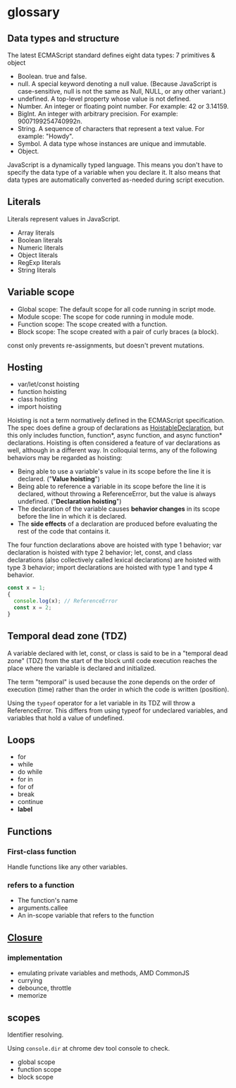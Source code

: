 # glossary

## Data types and structure

The latest ECMAScript standard defines eight data types: 7 primitives & object

- Boolean. true and false.
- null. A special keyword denoting a null value. (Because JavaScript is case-sensitive, null is not the same as Null, NULL, or any other variant.)
- undefined. A top-level property whose value is not defined.
- Number. An integer or floating point number. For example: 42 or 3.14159.
- BigInt. An integer with arbitrary precision. For example: 9007199254740992n.
- String. A sequence of characters that represent a text value. For example: "Howdy".
- Symbol. A data type whose instances are unique and immutable.
- Object.

JavaScript is a dynamically typed language. This means you don't have to specify the data type of a variable when you declare it. It also means that data types are automatically converted as-needed during script execution.

## Literals

Literals represent values in JavaScript.

- Array literals
- Boolean literals
- Numeric literals
- Object literals
- RegExp literals
- String literals

## Variable scope

- Global scope: The default scope for all code running in script mode.
- Module scope: The scope for code running in module mode.
- Function scope: The scope created with a function.
- Block scope: The scope created with a pair of curly braces (a block).

const only prevents re-assignments, but doesn't prevent mutations.

## Hosting

- var/let/const hoisting
- function hoisting
- class hoisting
- import hoisting

Hoisting is not a term normatively defined in the ECMAScript specification. The spec does define a group of declarations as [HoistableDeclaration](https://tc39.es/ecma262/multipage/ecmascript-language-statements-and-declarations.html#prod-HoistableDeclaration), but this only includes function, function*, async function, and async function* declarations. Hoisting is often considered a feature of var declarations as well, although in a different way. In colloquial terms, any of the following behaviors may be regarded as hoisting:

- Being able to use a variable's value in its scope before the line it is declared. ("**Value hoisting**")
- Being able to reference a variable in its scope before the line it is declared, without throwing a ReferenceError, but the value is always undefined. ("**Declaration hoisting**")
- The declaration of the variable causes **behavior changes** in its scope before the line in which it is declared.
- The **side effects** of a declaration are produced before evaluating the rest of the code that contains it.

The four function declarations above are hoisted with type 1 behavior; var declaration is hoisted with type 2 behavior; let, const, and class declarations (also collectively called lexical declarations) are hoisted with type 3 behavior; import declarations are hoisted with type 1 and type 4 behavior.

```javascript
const x = 1;
{
  console.log(x); // ReferenceError
  const x = 2;
}
```

## Temporal dead zone (TDZ)

A variable declared with let, const, or class is said to be in a "temporal dead zone" (TDZ) from the start of the block until code execution reaches the place where the variable is declared and initialized.

The term "temporal" is used because the zone depends on the order of execution (time) rather than the order in which the code is written (position).

Using the `typeof` operator for a let variable in its TDZ will throw a ReferenceError. This differs from using typeof for undeclared variables, and variables that hold a value of undefined.

## Loops

- for
- while
- do while
- for in
- for of
- break
- continue
- **label**

## Functions

### First-class function

Handle functions like any other variables.

### refers to a function

- The function's name
- arguments.callee
- An in-scope variable that refers to the function

## [Closure](https://en.wikipedia.org/wiki/Closure_(computer_programming))

### implementation

- emulating private variables and methods, AMD CommonJS
- currying
- debounce, throttle
- memorize

## scopes

Identifier resolving.

Using `console.dir` at chrome dev tool console to check.

- global scope
- function scope
- block scope
